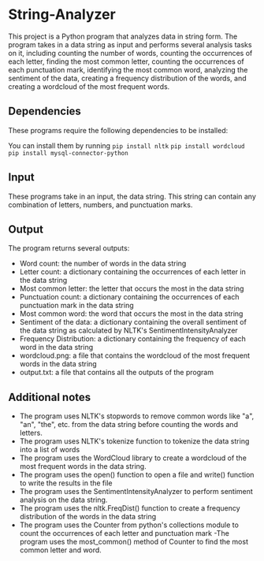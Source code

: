 # String-Analyzer

This project is a Python program that analyzes data in string form. The program takes in a data string as input and performs several analysis tasks on it, including counting the number of words, counting the occurrences of each letter, finding the most common letter, counting the occurrences of each punctuation mark, identifying the most common word, analyzing the sentiment of the data, creating a frequency distribution of the words, and creating a wordcloud of the most frequent words.

## Dependencies
These programs require the following dependencies to be installed:

You can install them by running 
``` pip install nltk ```
``` pip install wordcloud ```
``` pip install mysql-connector-python ```

## Input
These programs take in an input, the data string. This string can contain any combination of letters, numbers, and punctuation marks.

## Output
The program returns several outputs:

- Word count: the number of words in the data string
- Letter count: a dictionary containing the occurrences of each letter in the data string
- Most common letter: the letter that occurs the most in the data string
- Punctuation count: a dictionary containing the occurrences of each punctuation mark in the data string
- Most common word: the word that occurs the most in the data string
- Sentiment of the data: a dictionary containing the overall sentiment of the data string as calculated by NLTK's SentimentIntensityAnalyzer
- Frequency Distribution: a dictionary containing the frequency of each word in the data string
- wordcloud.png: a file that contains the wordcloud of the most frequent words in the data string
- output.txt: a file that contains all the outputs of the program

## Additional notes
- The program uses NLTK's stopwords to remove common words like "a", "an", "the", etc. from the data string before counting the words and letters.
- The program uses NLTK's tokenize function to tokenize the data string into a list of words
- The program uses the WordCloud library to create a wordcloud of the most frequent words in the data string.
- The program uses the open() function to open a file and write() function to write the results in the file
- The program uses the SentimentIntensityAnalyzer to perform sentiment analysis on the data string.
- The program uses the nltk.FreqDist() function to create a frequency distribution of the words in the data string
- The program uses the Counter from python's collections module to count the occurrences of each letter and punctuation mark
-The program uses the most_common() method of Counter to find the most common letter and word.
